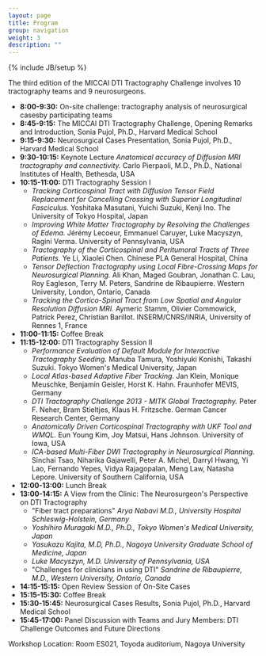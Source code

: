 ```yaml
---
layout: page
title: Program
group: navigation
weight: 3
description: ""
---
```

{% include JB/setup %}

The third edition of the MICCAI DTI Tractography Challenge involves 10 tractography teams and 9 neurosurgeons.

* __8:00-9:30:__ On-site challenge: tractography analysis of neurosurgical casesby participating teams
* __8:45-9:15:__ The MICCAI DTI Tractography Challenge, Opening Remarks and Introduction, Sonia Pujol, Ph.D., Harvard Medical School
* __9:15-9:30:__ Neurosurgical Cases Presentation, Sonia Pujol, Ph.D., Harvard Medical School
* __9:30-10:15:__ Keynote Lecture _Anatomical accuracy of Diffusion MRI tractography and connectivity._ Carlo Pierpaoli, M.D., Ph.D., National Institutes of Health, Bethesda, USA
* __10:15-11:00:__ DTI Tractography Session I
  * _Tracking Corticospinal Tract with Diffusion Tensor Field Replacement for Cancelling Crossing with Superior Longitudinal Fasciculus._ Yoshitaka Masutani, Yuichi Suzuki, Kenji Ino. The University of Tokyo Hospital, Japan
  * _Improving White Matter Tractography by Resolving the Challenges of Edema._ Jérémy Lecoeur, Emmanuel Caruyer, Luke Macyszyn,  Ragini Verma. University of Pennsylvania, USA
  * _Tractography of the Corticospinal and Peritumoral Tracts of Three Patients._ Ye Li, Xiaolei Chen. Chinese PLA General Hospital, China
  * _Tensor Deflection Tractography using Local Fibre-Crossing Maps for Neurosurgical Planning._ Ali Khan, Maged Goubran, Jonathan C. Lau, Roy Eagleson, Terry M. Peters, Sandrine de Ribaupierre. Western University, London, Ontario, Canada
  * _Tracking the Cortico-Spinal Tract from Low Spatial and Angular Resolution Diffusion MRI._ Aymeric Stamm, Olivier Commowick, Patrick Perez, Christian Barillot. INSERM/CNRS/INRIA, University of Rennes 1, France 
* __11:00-11:15:__ Coffee Break
* __11:15-12:00:__ DTI Tractography Session II
  * _Performance Evaluation of Default Module for Interactive Tractography Seeding._ Manuba Tamura, Yoshiyuki Konishi, Takashi Suzuki. Tokyo Women's Medical University, Japan
  * _Local Atlas-based Adaptive Fiber Tracking._ Jan Klein, Monique Meuschke, Benjamin Geisler, Horst K. Hahn. Fraunhofer MEVIS, Germany
  * _DTI Tractography Challenge 2013 - MITK Global Tractography._ Peter F. Neher, Bram Stieltjes, Klaus H. Fritzsche. German Cancer Research Center, Germany 
  * _Anatomically Driven Corticospinal Tractography with UKF Tool and WMQL._ Eun Young Kim, Joy Matsui, Hans Johnson. University of Iowa, USA
  * _ICA-based Multi-Fiber DWI Tractography in Neurosurgical Planning._ Sinchai Tsao, Niharika Gajawelli, Peter A. Michel, Darryl Hwang, Yi Lao, Fernando Yepes, Vidya Rajagopalan, Meng Law, Natasha Lepore. University of Southern California, USA
* __12:00-13:00:__ Lunch Break 
* __13:00-14:15:__ A View from the Clinic: The Neurosurgeon's Perspective on DTI Tractography 
  *  "Fiber tract preparations" _Arya Nabavi M.D., University Hospital Schleswig-Holstein, Germany_
  *  _Yoshihiro Muragaki M.D., Ph.D., Tokyo Women's Medical University, Japan_
  *  _Yasukazu Kajita, M.D, Ph.D., Nagoya University Graduate School of Medicine, Japan_
  *  _Luke Macyszyn, M.D. University of Pennsylvania, USA_
  *  "Challenges for clinicians in using DTI" _Sandrine de Ribaupierre, M.D., Western University, 	Ontario, Canada_
* __14:15-15:15:__ Open Review Session of On-Site Cases 
* __15:15-15:30:__ Coffee Break 
* __15:30-15:45:__ Neurosurgical Cases Results, Sonia Pujol, Ph.D., Harvard Medical School
* __15:45-17:00:__ Panel Discussion with Teams and Jury Members: DTI Challenge Outcomes and Future Directions 
 
Workshop Location: Room ES021, Toyoda auditorium, Nagoya University

<script>
  (function(i,s,o,g,r,a,m){i['GoogleAnalyticsObject']=r;i[r]=i[r]||function(){
  (i[r].q=i[r].q||[]).push(arguments)},i[r].l=1*new Date();a=s.createElement(o),
  m=s.getElementsByTagName(o)[0];a.async=1;a.src=g;m.parentNode.insertBefore(a,m)
  })(window,document,'script','//www.google-analytics.com/analytics.js','ga');

  ga('create', 'UA-43690481-1', 'dti-challenge.org');
  ga('send', 'pageview');

</script>
